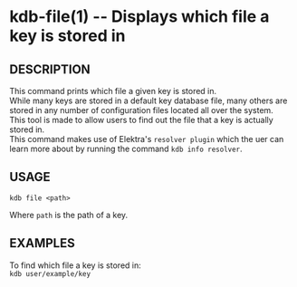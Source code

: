 kdb-file(1) -- Displays which file a key is stored in
=====================================================

## DESCRIPTION

This command prints which file a given key is stored in.  
While many keys are stored in a default key database file, many others are stored in any number of configuration files located all over the system.  
This tool is made to allow users to find out the file that a key is actually stored in.  
This command makes use of Elektra's `resolver plugin` which the uer can learn more about by running the command `kdb info resolver`.  

## USAGE

`kdb file <path>`  

Where `path` is the path of a key.  

## EXAMPLES

To find which file a key is stored in:  
	`kdb user/example/key`  

